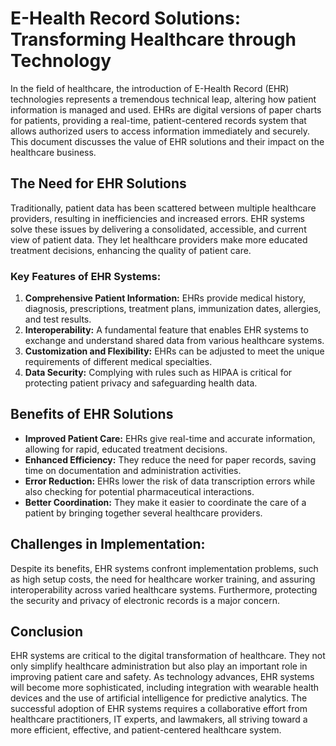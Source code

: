 # E-Health Record Solutions: Transforming Healthcare through Technology

In the field of healthcare, the introduction of E-Health Record (EHR) technologies represents a tremendous technical leap, altering how patient information is managed and used. EHRs are digital versions of paper charts for patients, providing a real-time, patient-centered records system that allows authorized users to access information immediately and securely. This document discusses the value of EHR solutions and their impact on the healthcare business.

## The Need for EHR Solutions

Traditionally, patient data has been scattered between multiple healthcare providers, resulting in inefficiencies and increased errors. EHR systems solve these issues by delivering a consolidated, accessible, and current view of patient data. They let healthcare providers make more educated treatment decisions, enhancing the quality of patient care.

### Key Features of EHR Systems:

1. **Comprehensive Patient Information:** EHRs provide medical history, diagnosis, prescriptions, treatment plans, immunization dates, allergies, and test results.
2. **Interoperability:** A fundamental feature that enables EHR systems to exchange and understand shared data from various healthcare systems.
3. **Customization and Flexibility:** EHRs can be adjusted to meet the unique requirements of different medical specialties.
4. **Data Security:** Complying with rules such as HIPAA is critical for protecting patient privacy and safeguarding health data.

## Benefits of EHR Solutions

- **Improved Patient Care:** EHRs give real-time and accurate information, allowing for rapid, educated treatment decisions.
- **Enhanced Efficiency:** They reduce the need for paper records, saving time on documentation and administration activities.
- **Error Reduction:** EHRs lower the risk of data transcription errors while also checking for potential pharmaceutical interactions.
- **Better Coordination:** They make it easier to coordinate the care of a patient by bringing together several healthcare providers.

## Challenges in Implementation:

Despite its benefits, EHR systems confront implementation problems, such as high setup costs, the need for healthcare worker training, and assuring interoperability across varied healthcare systems. Furthermore, protecting the security and privacy of electronic records is a major concern.

## Conclusion

EHR systems are critical to the digital transformation of healthcare. They not only simplify healthcare administration but also play an important role in improving patient care and safety. As technology advances, EHR systems will become more sophisticated, including integration with wearable health devices and the use of artificial intelligence for predictive analytics. The successful adoption of EHR systems requires a collaborative effort from healthcare practitioners, IT experts, and lawmakers, all striving toward a more efficient, effective, and patient-centered healthcare system.
